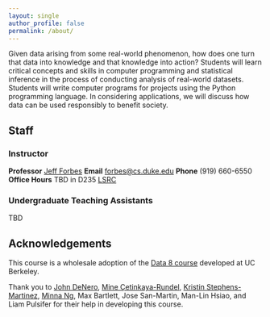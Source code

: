 ```yaml
---
layout: single
author_profile: false
permalink: /about/
---
```


Given data arising from some real-world phenomenon, how does one turn
that data into knowledge and that knowledge into action? Students will
learn critical concepts and skills in computer programming and
statistical inference in the process of conducting analysis of
real-world datasets. Students will write computer programs for
projects using the Python programming language. In considering applications, we will discuss how data can be used responsibly to benefit society.

## Staff

### Instructor

**Professor** [Jeff Forbes](https://www.cs.duke.edu/forbes) 
**Email** forbes@cs.duke.edu 
**Phone** (919) 660-6550 
**Office Hours** TBD in D235 [LSRC](http://maps.duke.edu/map/?id=21&mrkIid=6561) 

### Undergraduate Teaching Assistants

TBD



## Acknowledgements

This course is a wholesale adoption of the
[Data 8 course](http://data8.org)  developed at UC Berkeley.

Thank you to [John DeNero](https://denero.org/), [Mine Çetinkaya-Rundel](https://www2.stat.duke.edu/~mc301/), [Kristin Stephens-Martinez](http://www.cs.duke.edu/~ksm), [Minna Ng](https://dibs.duke.edu/scholars/minna-ng), Max Bartlett, Jose San-Martin, Man-Lin Hsiao, and Liam Pulsifer for their help in developing this course.
